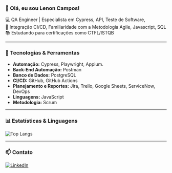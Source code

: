 ### 👋 Olá, eu sou Lenon Campos!

💻 QA Engineer | Especialista em Cypress, API, Teste de Software,  
🔧 Integração CI/CD, Familiaridade com a Metodologia Agile, Javascript, SQL  
📚 Estudando para certificações como CTFL/ISTQB

---

### 🧰 Tecnologias & Ferramentas

- **Automação:** Cypress, Playwright, Appium.
- **Back-End Automação:** Postman
- **Banco de Dados:** PostgreSQL
- **CI/CD:** GitHub, GitHub Actions
- **Planejamento e Reportes:** Jira, Trello, Google Sheets, ServiceNow, DevOps
- **Linguagens:** JavaScript
- **Metodologia:** Scrum

---

### 📊 Estatísticas & Linguagens

![Top Langs](https://github-readme-stats.vercel.app/api/top-langs/?username=SeuUsuario&layout=compact)

---

### 📫 Contato

[![LinkedIn](https://img.shields.io/badge/-LinkedIn-blue?style=flat-square&logo=linkedin&logoColor=white)](https://www.linkedin.com/in/seulinkedin/)
